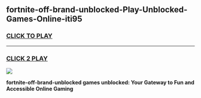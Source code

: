 
## fortnite-off-brand-unblocked-Play-Unblocked-Games-Online-iti95
<h3>
<a href="https://premium76.site?title=fortnite-off-brand-unblocked&ref=25A">CLICK TO PLAY</a></h3>
<hr>

<h3>
<a href="https://premium76.site?title=fortnite-off-brand-unblocked&ref=25A">CLICK 2 PLAY</a>
  
</h3>

<a href="https://premium76.site?title=fortnite-off-brand-unblocked&ref=25A"><img src="https://clearcache.store/games.png"></a>


**fortnite-off-brand-unblocked games unblocked: Your Gateway to Fun and Accessible Online Gaming**

